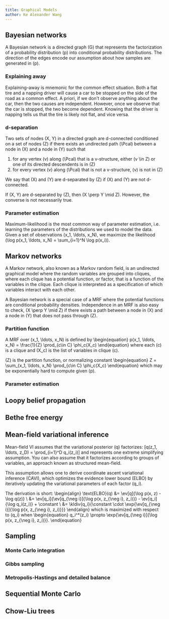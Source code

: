 ```yaml
---
title: Graphical Models
author: Ke Alexander Wang
---
```


## Bayesian networks

A Bayesian network is a directed graph \(G\) that represents the factorization of a probability distribution \(p\) into conditional probability distributions.
The direction of the edges encode our assumption about how samples are generated in \(p\).

### Explaining away

Explaining-away is mnemonic for the common effect situation. Both a flat tire and a napping driver will cause a car to be stopped on the side of the road as a common effect.
A priori, if we don't observe anything about the car, then the two causes are independent.
However, once we observe that the car is stopped, the two become dependent. Knowing that the driver is napping tells us that the tire is likely not flat, and vice versa.

### d-separation

Two sets of nodes \(X, Y\) in a directed graph are d-connected conditioned on a set of nodes \(Z\) if there exists an undirected path \(\Pcal\) between a node in \(X\) and a node in \(Y\) such that

1. for any vertex \(v\) along \(\Pcal\) that is a v-structure, either \(v \in Z\) or one of its directed descendents is in \(Z\)
2. for every vertex \(v\) along \(\Pcal\) that is not a v-structure, \(v\) is not in \(Z\)

We say that \(X\) and \(Y\) are d-separated by \(Z\) if \(X\) and \(Y\) are not d-connected.

If \(X, Y\) are d-separated by \(Z\), then \(X \perp Y \mid Z\). However, the converse is not necessarily true.

### Parameter estimation

Maximum-likelihood is the most common way of parameter estimation, i.e. learning the parameters of the distributions we used to model the data. Given a set of observations \(x_1, \ldots, x_N\), we maximize the likelihood \(\log p(x_1, \ldots, x_N) = \sum_{i=1}^N \log p(x_i)\).

## Markov networks

A Markov network, also known as a Markov random field, is an undirected graphical model where the random variables are grouped into cliques, where each clique has a potential function, or factor, that is a function of the variables in the clique.
Each clique is interpreted as a specification of which variables interact with each other.

A Bayesian network is a special case of a MRF where the potential functions are conditional probability densities. Independence in an MRF is also easy to check, \(X \perp Y \mid Z\) if there exists a path between a node in \(X\) and a node in \(Y\) that does not pass through \(Z\).

### Partition function

A MRF over \(x_1, \ldots, x_N\) is defined by
\begin{equation}
p(x_1, \ldots, x_N) = \frac{1}{Z} \prod_{c\in C} \phi_c(X_c)
\end{equation}
where each \(c\) is a clique and \(X_c\) is the list of variables in clique \(c\).

\(Z\) is the partition function, or normalizing constant
\begin{equation}
Z = \sum_{x_1, \ldots, x_N} \prod_{c\in C} \phi_c(X_c)
\end{equation}
which may be exponentially hard to compute given \(p\).

### Parameter estimation

## Loopy belief propagation

## Bethe free energy

## Mean-field variational inference

Mean-field VI assumes that the variational posterior \(q\) factorizes:
\[q(z_1, \ldots, z_D) = \prod_{i=1}^D q_i(z_i)\]
and represents one extreme simplifying assumption. You can also assume that it factorizes according to groups of variables, an approach known as structured mean-field.

This assumption allows one to derive coordinate ascent variational inference (CAVI), which optimizes the evidence lower bound (ELBO) by iteratively updating the variational parameters of each factor \(q_i\).

The derivation is short:
\begin{align}
\text{ELBO}(q) &= \ev[q]{\log p(x, z) - \log q(z)} \\
&= \ev[q_i]{\ev[q_{\neg i}]{\log p(x, z_{\neg i}, z_i)}} - \ev[q_i]{\log q_i(z_i)} + \constant \\
&= \kldiv{q_i}{\constant \cdot \exp{\ev[q_{\neg i}]{\log p(x, z_{\neg i}, z_i)}}}
\end{align}
which is maximized with respect to \(q_i\) when
\begin{equation}
q_i^*(z_i) \propto \exp{\ev[q_{\neg i}]{\log p(x, z_{\neg i}, z_i)}}.
\end{equation}

## Sampling

### Monte Carlo integration

### Gibbs sampling

### Metropolis-Hastings and detailed balance

## Sequential Monte Carlo

## Chow-Liu trees
